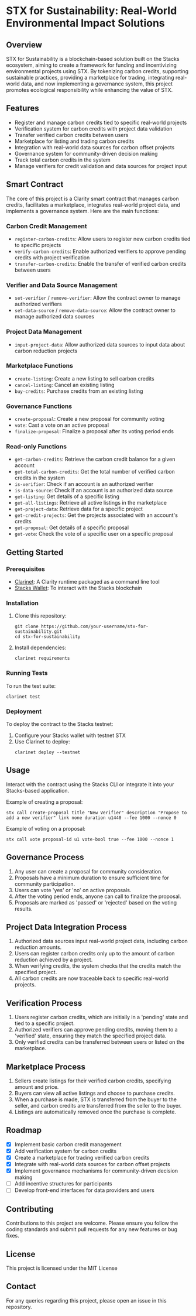 # STX for Sustainability: Real-World Environmental Impact Solutions

## Overview

STX for Sustainability is a blockchain-based solution built on the Stacks ecosystem, aiming to create a framework for funding and incentivizing environmental projects using STX. By tokenizing carbon credits, supporting sustainable practices, providing a marketplace for trading, integrating real-world data, and now implementing a governance system, this project promotes ecological responsibility while enhancing the value of STX.

## Features

- Register and manage carbon credits tied to specific real-world projects
- Verification system for carbon credits with project data validation
- Transfer verified carbon credits between users
- Marketplace for listing and trading carbon credits
- Integration with real-world data sources for carbon offset projects
- Governance system for community-driven decision making
- Track total carbon credits in the system
- Manage verifiers for credit validation and data sources for project input

## Smart Contract

The core of this project is a Clarity smart contract that manages carbon credits, facilitates a marketplace, integrates real-world project data, and implements a governance system. Here are the main functions:

### Carbon Credit Management
- `register-carbon-credits`: Allow users to register new carbon credits tied to specific projects
- `verify-carbon-credits`: Enable authorized verifiers to approve pending credits with project verification
- `transfer-carbon-credits`: Enable the transfer of verified carbon credits between users

### Verifier and Data Source Management
- `set-verifier` / `remove-verifier`: Allow the contract owner to manage authorized verifiers
- `set-data-source` / `remove-data-source`: Allow the contract owner to manage authorized data sources

### Project Data Management
- `input-project-data`: Allow authorized data sources to input data about carbon reduction projects

### Marketplace Functions
- `create-listing`: Create a new listing to sell carbon credits
- `cancel-listing`: Cancel an existing listing
- `buy-credits`: Purchase credits from an existing listing

### Governance Functions
- `create-proposal`: Create a new proposal for community voting
- `vote`: Cast a vote on an active proposal
- `finalize-proposal`: Finalize a proposal after its voting period ends

### Read-only Functions
- `get-carbon-credits`: Retrieve the carbon credit balance for a given account
- `get-total-carbon-credits`: Get the total number of verified carbon credits in the system
- `is-verifier`: Check if an account is an authorized verifier
- `is-data-source`: Check if an account is an authorized data source
- `get-listing`: Get details of a specific listing
- `get-all-listings`: Retrieve all active listings in the marketplace
- `get-project-data`: Retrieve data for a specific project
- `get-credit-projects`: Get the projects associated with an account's credits
- `get-proposal`: Get details of a specific proposal
- `get-vote`: Check the vote of a specific user on a specific proposal

## Getting Started

### Prerequisites

- [Clarinet](https://github.com/hirosystems/clarinet): A Clarity runtime packaged as a command line tool
- [Stacks Wallet](https://www.hiro.so/wallet): To interact with the Stacks blockchain

### Installation

1. Clone this repository:
   ```
   git clone https://github.com/your-username/stx-for-sustainability.git
   cd stx-for-sustainability
   ```

2. Install dependencies:
   ```
   clarinet requirements
   ```

### Running Tests

To run the test suite:

```
clarinet test
```

### Deployment

To deploy the contract to the Stacks testnet:

1. Configure your Stacks wallet with testnet STX
2. Use Clarinet to deploy:
   ```
   clarinet deploy --testnet
   ```

## Usage

Interact with the contract using the Stacks CLI or integrate it into your Stacks-based application.

Example of creating a proposal:

```
stx call create-proposal title "New Verifier" description "Propose to add a new verifier" link none duration u1440 --fee 1000 --nonce 0
```

Example of voting on a proposal:

```
stx call vote proposal-id u1 vote-bool true --fee 1000 --nonce 1
```

## Governance Process

1. Any user can create a proposal for community consideration.
2. Proposals have a minimum duration to ensure sufficient time for community participation.
3. Users can vote 'yes' or 'no' on active proposals.
4. After the voting period ends, anyone can call to finalize the proposal.
5. Proposals are marked as 'passed' or 'rejected' based on the voting results.

## Project Data Integration Process

1. Authorized data sources input real-world project data, including carbon reduction amounts.
2. Users can register carbon credits only up to the amount of carbon reduction achieved by a project.
3. When verifying credits, the system checks that the credits match the specified project.
4. All carbon credits are now traceable back to specific real-world projects.

## Verification Process

1. Users register carbon credits, which are initially in a 'pending' state and tied to a specific project.
2. Authorized verifiers can approve pending credits, moving them to a 'verified' state, ensuring they match the specified project data.
3. Only verified credits can be transferred between users or listed on the marketplace.

## Marketplace Process

1. Sellers create listings for their verified carbon credits, specifying amount and price.
2. Buyers can view all active listings and choose to purchase credits.
3. When a purchase is made, STX is transferred from the buyer to the seller, and carbon credits are transferred from the seller to the buyer.
4. Listings are automatically removed once the purchase is complete.

## Roadmap

- [x] Implement basic carbon credit management
- [x] Add verification system for carbon credits
- [x] Create a marketplace for trading verified carbon credits
- [x] Integrate with real-world data sources for carbon offset projects
- [x] Implement governance mechanisms for community-driven decision making
- [ ] Add incentive structures for participants
- [ ] Develop front-end interfaces for data providers and users

## Contributing

Contributions to this project are welcome. Please ensure you follow the coding standards and submit pull requests for any new features or bug fixes.

## License

This project is licensed under the MIT License

## Contact

For any queries regarding this project, please open an issue in this repository.
